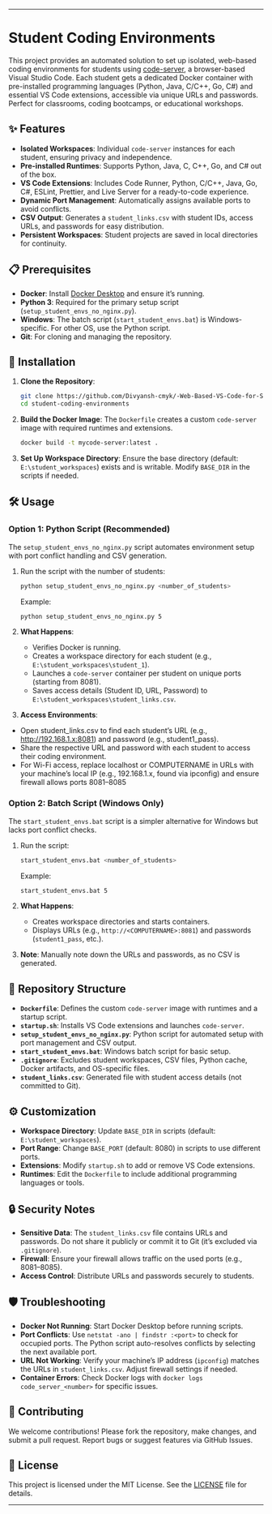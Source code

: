 
---

# Student Coding Environments

This project provides an automated solution to set up isolated, web-based coding environments for students using [code-server](https://github.com/coder/code-server), a browser-based Visual Studio Code. Each student gets a dedicated Docker container with pre-installed programming languages (Python, Java, C/C++, Go, C#) and essential VS Code extensions, accessible via unique URLs and passwords. Perfect for classrooms, coding bootcamps, or educational workshops.

## ✨ Features
- **Isolated Workspaces**: Individual `code-server` instances for each student, ensuring privacy and independence.
- **Pre-installed Runtimes**: Supports Python, Java, C, C++, Go, and C# out of the box.
- **VS Code Extensions**: Includes Code Runner, Python, C/C++, Java, Go, C#, ESLint, Prettier, and Live Server for a ready-to-code experience.
- **Dynamic Port Management**: Automatically assigns available ports to avoid conflicts.
- **CSV Output**: Generates a `student_links.csv` with student IDs, access URLs, and passwords for easy distribution.
- **Persistent Workspaces**: Student projects are saved in local directories for continuity.

## 📋 Prerequisites
- **Docker**: Install [Docker Desktop](https://www.docker.com/products/docker-desktop/) and ensure it’s running.
- **Python 3**: Required for the primary setup script (`setup_student_envs_no_nginx.py`).
- **Windows**: The batch script (`start_student_envs.bat`) is Windows-specific. For other OS, use the Python script.
- **Git**: For cloning and managing the repository.

## 🚀 Installation
1. **Clone the Repository**:
   ```bash
   git clone https://github.com/Divyansh-cmyk/-Web-Based-VS-Code-for-Students.git
   cd student-coding-environments
   ```

2. **Build the Docker Image**:
   The `Dockerfile` creates a custom `code-server` image with required runtimes and extensions.
   ```bash
   docker build -t mycode-server:latest .
   ```

3. **Set Up Workspace Directory**:
   Ensure the base directory (default: `E:\student_workspaces`) exists and is writable. Modify `BASE_DIR` in the scripts if needed.

## 🛠️ Usage
### Option 1: Python Script (Recommended)
The `setup_student_envs_no_nginx.py` script automates environment setup with port conflict handling and CSV generation.

1. Run the script with the number of students:
   ```bash
   python setup_student_envs_no_nginx.py <number_of_students>
   ```
   Example:
   ```bash
   python setup_student_envs_no_nginx.py 5
   ```

2. **What Happens**:
   - Verifies Docker is running.
   - Creates a workspace directory for each student (e.g., `E:\student_workspaces\student_1`).
   - Launches a `code-server` container per student on unique ports (starting from 8081).
   - Saves access details (Student ID, URL, Password) to `E:\student_workspaces\student_links.csv`.

3. **Access Environments**:
- Open student_links.csv to find each student’s URL (e.g., http://192.168.1.x:8081) and password (e.g., student1_pass).
- Share the respective URL and password with each student to access their coding environment.
- For Wi-Fi access, replace localhost or COMPUTERNAME in URLs with your machine’s local IP (e.g., 192.168.1.x, found via ipconfig) and ensure firewall allows ports 8081–8085

### Option 2: Batch Script (Windows Only)
The `start_student_envs.bat` script is a simpler alternative for Windows but lacks port conflict checks.

1. Run the script:
   ```bash
   start_student_envs.bat <number_of_students>
   ```
   Example:
   ```bash
   start_student_envs.bat 5
   ```

2. **What Happens**:
   - Creates workspace directories and starts containers.
   - Displays URLs (e.g., `http://<COMPUTERNAME>:8081`) and passwords (`student1_pass`, etc.).

3. **Note**: Manually note down the URLs and passwords, as no CSV is generated.

## 📂 Repository Structure
- **`Dockerfile`**: Defines the custom `code-server` image with runtimes and a startup script.
- **`startup.sh`**: Installs VS Code extensions and launches `code-server`.
- **`setup_student_envs_no_nginx.py`**: Python script for automated setup with port management and CSV output.
- **`start_student_envs.bat`**: Windows batch script for basic setup.
- **`.gitignore`**: Excludes student workspaces, CSV files, Python cache, Docker artifacts, and OS-specific files.
- **`student_links.csv`**: Generated file with student access details (not committed to Git).

## ⚙️ Customization
- **Workspace Directory**: Update `BASE_DIR` in scripts (default: `E:\student_workspaces`).
- **Port Range**: Change `BASE_PORT` (default: 8080) in scripts to use different ports.
- **Extensions**: Modify `startup.sh` to add or remove VS Code extensions.
- **Runtimes**: Edit the `Dockerfile` to include additional programming languages or tools.

## 🔒 Security Notes
- **Sensitive Data**: The `student_links.csv` file contains URLs and passwords. Do not share it publicly or commit it to Git (it’s excluded via `.gitignore`).
- **Firewall**: Ensure your firewall allows traffic on the used ports (e.g., 8081–8085).
- **Access Control**: Distribute URLs and passwords securely to students.

## 🛡️ Troubleshooting
- **Docker Not Running**: Start Docker Desktop before running scripts.
- **Port Conflicts**: Use `netstat -ano | findstr :<port>` to check for occupied ports. The Python script auto-resolves conflicts by selecting the next available port.
- **URL Not Working**: Verify your machine’s IP address (`ipconfig`) matches the URLs in `student_links.csv`. Adjust firewall settings if needed.
- **Container Errors**: Check Docker logs with `docker logs code_server_<number>` for specific issues.

## 🤝 Contributing
We welcome contributions! Please fork the repository, make changes, and submit a pull request. Report bugs or suggest features via GitHub Issues.

## 📜 License
This project is licensed under the MIT License. See the [LICENSE](LICENSE) file for details.

---





